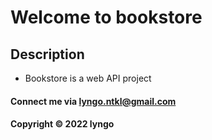 # Welcome to bookstore

## Description

* Bookstore is a web API project

#### Connect me via lyngo.ntkl@gmail.com

#### Copyright &#169; 2022 lyngo
